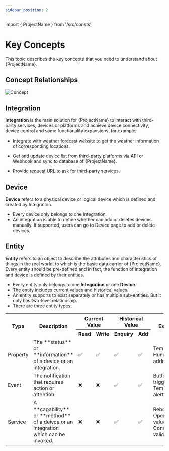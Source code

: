 ```yaml
---
sidebar_position: 2
---
```


import { ProjectName } from '/src/consts';

# Key Concepts

This topic describes the key concepts that you need to understand about {ProjectName}.

## Concept Relationships

![Concept](/img/en/concept.png)



## Integration
**Integration** is the main solution for {ProjectName} to interact with third-party services, devices or platforms and achieve device connectivity, device control and some functionality expansions, for example: 

* Integrate with weather forecast website to get the weather information of corresponding locations.   

* Get and update device list from third-party platforms via API or Webhook and sync to database of {ProjectName}.

* Provide request URL to ask for third-party services.

  

## Device
**Device** refers to a physical device or logical device which is defined and created by Integration.

* Every device only belongs to one Integration.
* An integration is able to define whether can add or deletes devices manually. If supported, users can go to Device page to add or delete devices.



## Entity

**Entity** refers to an object to describe the attributes and characteristics of things in the real world, to which is the basic data carrier of {ProjectName}. Every entity should be pre-defined and in fact, the function of integration and device is defined by their entities.

* Every entity only belongs to one **Integration** or one **Device**.
* The entity includes current values and historical values.
* An entity supports to exist separately or has multiple sub-entities. But it only has two-level relationship.
* There are three entity types:

<table>
  <tr>
    <th rowspan="2">Type</th>
    <th rowspan="2">Description</th>
    <th colspan="2">Current Value</th>
    <th colspan="2">Historical Value</th>
    <th rowspan="2">Example</th>
  </tr>
  <tr rowspan="2">
    <th>Read</th>
    <th>Write</th>
    <th>Enquiry</th>
    <th>Add</th>
  </tr>
  <tr>
    <td>Property</td>
    <td>The **status** or **information** of a device or an integration.</td>
    <td>✅</td>
    <td>✅</td>
    <td>✅</td>
    <td>✅</td>
    <td>Temperature, Humidity, IP address, Key</td>
  </tr>
  <tr>
    <td>Event</td>
    <td>The notification that requires action or attention.</td>
    <td>❌</td>
    <td>❌</td>
    <td>✅</td>
    <td>✅</td>
    <td>
        Button triggers, Temperature alerts
    </td>
  </tr>
  <tr>
    <td>Service</td>
    <td>A **capability** or **method** of a deivce or an integration which can be invoked.</td>
    <td>❌</td>
    <td>❌</td>
    <td>✅</td>
    <td>✅</td>
    <td>Reboot, Open/close value, Connection validation</td>
  </tr>
</table>


